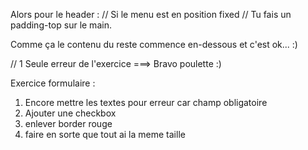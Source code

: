 Alors pour le header :
// Si le menu est en position fixed
// Tu fais un padding-top sur le main.

Comme ça le contenu du reste commence en-dessous et c'est ok... :)

// 1 Seule erreur de l'exercice ===> Bravo poulette :)

Exercice formulaire :

1. Encore mettre les textes pour erreur car champ obligatoire
2. Ajouter une checkbox
3. enlever border rouge
4. faire en sorte que tout ai la meme taille
